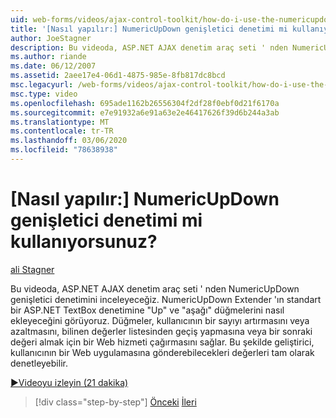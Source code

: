 ```yaml
---
uid: web-forms/videos/ajax-control-toolkit/how-do-i-use-the-numericupdown-extender-control
title: '[Nasıl yapılır:] NumericUpDown genişletici denetimi mi kullanıyorsunuz? | Microsoft Docs'
author: JoeStagner
description: Bu videoda, ASP.NET AJAX denetim araç seti ' nden NumericUpDown genişletici denetimini inceleyeceğiz. NumericUpDown Extender 'ın nasıl ' yukarı ' ve ' aşağı ' ekleyeceğini görüyoruz...
ms.author: riande
ms.date: 06/12/2007
ms.assetid: 2aee17e4-06d1-4875-985e-8fb817dc8bcd
msc.legacyurl: /web-forms/videos/ajax-control-toolkit/how-do-i-use-the-numericupdown-extender-control
msc.type: video
ms.openlocfilehash: 695ade1162b26556304f2df28f0ebf0d21f6170a
ms.sourcegitcommit: e7e91932a6e91a63e2e46417626f39d6b244a3ab
ms.translationtype: MT
ms.contentlocale: tr-TR
ms.lasthandoff: 03/06/2020
ms.locfileid: "78638938"
---
```

# <a name="how-do-i-use-the-numericupdown-extender-control"></a>[Nasıl yapılır:] NumericUpDown genişletici denetimi mi kullanıyorsunuz?

[ali Stagner](https://github.com/JoeStagner)

Bu videoda, ASP.NET AJAX denetim araç seti ' nden NumericUpDown genişletici denetimini inceleyeceğiz. NumericUpDown Extender 'ın standart bir ASP.NET TextBox denetimine "Up" ve "aşağı" düğmelerini nasıl ekleyeceğini görüyoruz. Düğmeler, kullanıcının bir sayıyı artırmasını veya azaltmasını, bilinen değerler listesinden geçiş yapmasına veya bir sonraki değeri almak için bir Web hizmeti çağırmasını sağlar. Bu şekilde geliştirici, kullanıcının bir Web uygulamasına gönderebilecekleri değerleri tam olarak denetleyebilir.

[&#9654;Videoyu izleyin (21 dakika)](https://channel9.msdn.com/Blogs/ASP-NET-Site-Videos/how-do-i-use-the-numericupdown-extender-control)

> [!div class="step-by-step"]
> [Önceki](how-do-i-use-the-pagingbulletedlist-extender-control.md)
> [İleri](how-do-i-use-the-aspnet-ajax-validatorcallout-extender.md)

